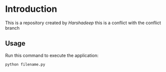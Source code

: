 # Introduction


This is a repository created by *Harshadeep*
this is a conflict with the conflict branch

## Usage


Run this command to execute the application:


`python filename.py`

 

```
